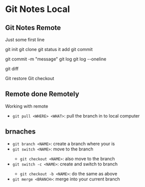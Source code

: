 # Git Notes Local

## Git Notes Remote

Just some first line

git init
git clone
git status
it add <FILE>
git commit


git commit -m "message" 
git log
git log --oneline

git diff

Git restore
	Git checkout

## Remote done Remotely

	
Working with remote

- `git pull <WHERE> <WHAT>`: pull the <WHAT> branch in <WHERE> to local computer
 
## brnaches

- `git branch <NAME>`: create a branch <NAME> where your <HEAD> is
- `git switch <NAME>`: move to the branch <NAME>
   - `git checkout <NAME>`: also move to the branch <NAME>
- `git switch -c <NAME>`: create and switch to branch <NAME>
   - `git checkout -b <NAME>`: do the same as above
- `git merge <BRANCH>`: merge <BRANCH> into your current branch
